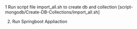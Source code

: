 

1 Run script file import_all.sh to create db and collection [script-mongodb/Create-DB-Collections/import_all.sh]
  
2. Run Springboot Appliaction
